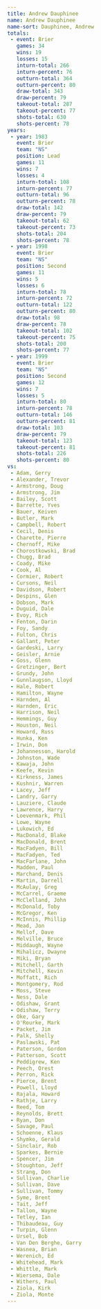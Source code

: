 ```yaml
---
title: Andrew Dauphinee
name: Andrew Dauphinee
name-sort: Dauphinee, Andrew
totals:
 - event: Brier
   games: 34
   wins: 19
   losses: 15
   inturn-total: 266
   inturn-percent: 76
   outturn-total: 364
   outturn-percent: 80
   draw-total: 343
   draw-percent: 79
   takeout-total: 287
   takeout-percent: 77
   shots-total: 630
   shots-percent: 78
years:
 - year: 1983
   event: Brier
   team: "NS"
   position: Lead
   games: 11
   wins: 7
   losses: 4
   inturn-total: 108
   inturn-percent: 77
   outturn-total: 96
   outturn-percent: 78
   draw-total: 142
   draw-percent: 79
   takeout-total: 62
   takeout-percent: 73
   shots-total: 204
   shots-percent: 78
 - year: 1998
   event: Brier
   team: "NS"
   position: Second
   games: 11
   wins: 5
   losses: 6
   inturn-total: 78
   inturn-percent: 72
   outturn-total: 122
   outturn-percent: 80
   draw-total: 98
   draw-percent: 78
   takeout-total: 102
   takeout-percent: 75
   shots-total: 200
   shots-percent: 77
 - year: 1999
   event: Brier
   team: "NS"
   position: Second
   games: 12
   wins: 7
   losses: 5
   inturn-total: 80
   inturn-percent: 78
   outturn-total: 146
   outturn-percent: 81
   draw-total: 103
   draw-percent: 79
   takeout-total: 123
   takeout-percent: 81
   shots-total: 226
   shots-percent: 80
vs:
 - Adam, Gerry
 - Alexander, Trevor
 - Armstrong, Doug
 - Armstrong, Jim
 - Bailey, Scott
 - Barrette, Yves
 - Bauer, Keiven
 - Butler, Mark
 - Campbell, Robert
 - Cecil, Denis
 - Charette, Pierre
 - Chernoff, Mike
 - Chorostkowski, Brad
 - Chugg, Brad
 - Coady, Mike
 - Cook, Al
 - Cormier, Robert
 - Cursons, Neil
 - Davidson, Robert
 - Despins, Glen
 - Dobson, Mark
 - Duguid, Dale
 - Evoy, Rich
 - Fenton, Darin
 - Foy, Sandy
 - Fulton, Chris
 - Gallant, Peter
 - Gardeski, Larry
 - Geisler, Arnie
 - Goss, Glenn
 - Gretzinger, Bert
 - Grundy, John
 - Gunnlaugson, Lloyd
 - Hale, Robert
 - Hamilton, Wayne
 - Harnden, Al
 - Harnden, Eric
 - Harrison, Neil
 - Hemmings, Guy
 - Houston, Neil
 - Howard, Russ
 - Hunka, Ken
 - Irwin, Don
 - Johannesson, Harold
 - Johnston, Wade
 - Kawaja, John
 - Keefe, Kevin
 - Kirkness, James
 - Kushnir, Warren
 - Lacey, Jeff
 - Landry, Garry
 - Lauziere, Claude
 - Lawrence, Harry
 - Loevenmark, Phil
 - Lowe, Wayne
 - Lukowich, Ed
 - MacDonald, Blake
 - MacDonald, Brent
 - MacFadyen, Bill
 - MacFadyen, Ted
 - MacFarlane, John
 - Madden, Paul
 - Marchand, Denis
 - Martin, Darrell
 - McAulay, Greg
 - McCarrel, Graeme
 - McClelland, John
 - McDonald, Toby
 - McGregor, Ken
 - McInnis, Phillip
 - Mead, Jon
 - Mellof, Dave
 - Melville, Bruce
 - Middaugh, Wayne
 - Mihalicz, Dwayne
 - Miki, Bryan
 - Mitchell, Garth
 - Mitchell, Kevin
 - Moffatt, Rich
 - Montgomery, Rod
 - Moss, Steve
 - Ness, Dale
 - Odishaw, Grant
 - Odishaw, Terry
 - Oke, Gary
 - O'Rourke, Mark
 - Packet, Jim
 - Palk, Shelly
 - Paslawski, Pat
 - Paterson, Gordon
 - Patterson, Scott
 - Peddigrew, Ken
 - Peech, Orest
 - Perron, Rick
 - Pierce, Brent
 - Powell, Lloyd
 - Rajala, Howard
 - Rathje, Larry
 - Reed, Tom
 - Reynolds, Brett
 - Ryan, Don
 - Savage, Paul
 - Schoenne, Klaus
 - Shymko, Gerald
 - Sinclair, Rob
 - Sparkes, Bernie
 - Spencer, Jim
 - Stoughton, Jeff
 - Strang, Don
 - Sullivan, Charlie
 - Sullivan, Dave
 - Sullivan, Tommy
 - Syme, Brent
 - Tait, Jeff
 - Tallon, Wayne
 - Tetley, Ian
 - Thibaudeau, Guy
 - Turpin, Glenn
 - Ursel, Bob
 - Van Den Berghe, Garry
 - Wasnea, Brian
 - Werenich, Ed
 - Whitehead, Mark
 - Whittle, Mark
 - Wiersema, Dale
 - Withers, Paul
 - Ziola, Kirk
 - Ziola, Monte
---
```

